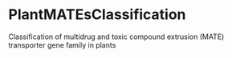 # PlantMATEsClassification
Classification of multidrug and toxic compound extrusion (MATE) transporter gene family in plants 
